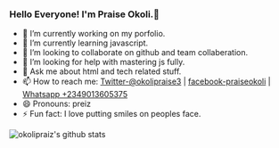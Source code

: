 ### Hello Everyone! I'm Praise Okoli.👋

- 🔭 I’m currently working on my porfolio.
- 🌱 I’m currently learning javascript.
- 👯 I’m looking to collaborate on github and team collaberation.
- 🤔 I’m looking for help with mastering js fully.
- 💬 Ask me about html and tech related stuff.
- 📫 How to reach me: [Twitter-@okolipraise3](https://twitter.com/OkoliPraise3) |
[facebook-praiseokoli](https://www.facebook.com/praise.okoli.54) | 
[Whatsapp +2349013605375](https://wa.me/+2349013605375)
- 😄 Pronouns: preiz
- ⚡ Fun fact: I love putting smiles on peoples face.

![okolipraiz's github stats](https://github-readme-stats.vercel.app/api?username=okolipraiz&show_icons=true)

